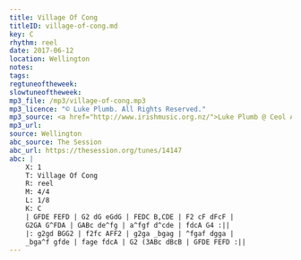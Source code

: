 ```yaml
---
title: Village Of Cong
titleID: village-of-cong.md
key: C
rhythm: reel
date: 2017-06-12
location: Wellington
notes:
tags:
regtuneoftheweek:
slowtuneoftheweek:
mp3_file: /mp3/village-of-cong.mp3
mp3_licence: "© Luke Plumb. All Rights Reserved."
mp3_source: <a href="http://www.irishmusic.org.nz/">Luke Plumb @ Ceol Aneas 2017</a>
mp3_url:
source: Wellington
abc_source: The Session
abc_url: https://thesession.org/tunes/14147
abc: |
    X: 1
    T: Village Of Cong
    R: reel
    M: 4/4
    L: 1/8
    K: C
    | GFDE FEFD | G2 dG eGdG | FEDC B,CDE | F2 cF dFcF |
    G2GA G^FDA | GABc de^fg | a^fgf d^cde | fdcA G4 :||
    |: g2gd BGG2 | f2fc AFF2 | g2ga _bgag | ^fgaf dgga |
    _bga^f gfde | fage fdcA | G2 (3ABc dBcB | GFDE FEFD :||
---
```

